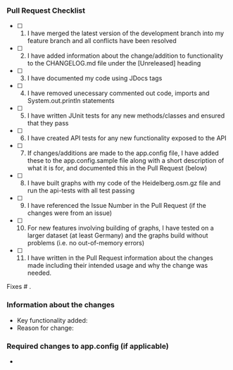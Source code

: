 ### Pull Request Checklist
<!--- Please make sure you have completed the following items BEFORE submitting a pull request (put an x in each box when you have checked you have done them): -->
- [ ] 1. I have merged the latest version of the development branch into my feature branch and all conflicts have been resolved
- [ ] 2. I have added information about the change/addition to functionality to the CHANGELOG.md file under the [Unreleased] heading
- [ ] 3. I have documented my code using JDocs tags
- [ ] 4. I have removed unecessary commented out code, imports and System.out.println statements
- [ ] 5. I have written JUnit tests for any new methods/classes and ensured that they pass
- [ ] 6. I have created API tests for any new functionality exposed to the API
- [ ] 7. If changes/additions are made to the app.config file, I have added these to the app.config.sample file along with a short description of what it is for, and documented this in the Pull Request (below) 
- [ ] 8. I have built graphs with my code of the Heidelberg.osm.gz file and run the api-tests with all test passing
- [ ] 9. I have referenced the Issue Number in the Pull Request (if the changes were from an issue)
- [ ] 10. For new features involving building of graphs, I have tested on a larger dataset (at least Germany) and the graphs build without problems (i.e. no out-of-memory errors)
- [ ] 11. I have written in the Pull Request information about the changes made including their intended usage and why the change was needed.

Fixes # .

### Information about the changes
- Key functionality added:
- Reason for change: 

### Required changes to app.config (if applicable)
- 

